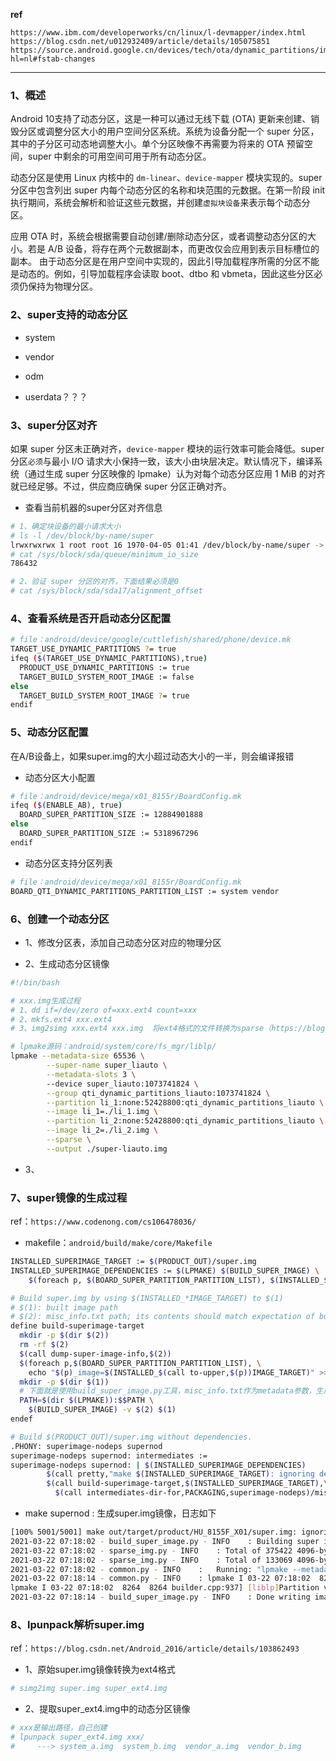 **ref**

```
https://www.ibm.com/developerworks/cn/linux/l-devmapper/index.html
https://blog.csdn.net/u012932409/article/details/105075851
https://source.android.google.cn/devices/tech/ota/dynamic_partitions/implement?hl=nl#fstab-changes
```

---

### 1、概述

Android 10支持了动态分区，这是一种可以通过无线下载 (OTA) 更新来创建、销毁分区或调整分区大小的用户空间分区系统。系统为设备分配一个 super 分区，其中的子分区可动态地调整大小。单个分区映像不再需要为将来的 OTA 预留空间，super 中剩余的可用空间可用于所有动态分区。

动态分区是使用 Linux 内核中的 `dm-linear`、`device-mapper` 模块实现的。super 分区中包含列出 super 内每个动态分区的名称和块范围的元数据。在第一阶段 init 执行期间，系统会解析和验证这些元数据，并创建`虚拟块设备`来表示每个动态分区。

应用 OTA 时，系统会根据需要自动创建/删除动态分区，或者调整动态分区的大小。若是 A/B 设备，将存在两个元数据副本，而更改仅会应用到表示目标槽位的副本。 由于动态分区是在用户空间中实现的，因此引导加载程序所需的分区不能是动态的。例如，引导加载程序会读取 boot、dtbo 和 vbmeta，因此这些分区必须仍保持为物理分区。

### 2、super支持的动态分区

- system

- vendor

- odm

- userdata？？？

### 3、super分区对齐

如果 super 分区未正确对齐，`device-mapper` 模块的运行效率可能会降低。super 分区`必须`与最小 I/O 请求大小保持一致，该大小由块层决定。默认情况下，编译系统（通过生成 super 分区映像的 lpmake）认为对每个动态分区应用 1 MiB 的对齐就已经足够。不过，供应商应确保 super 分区正确对齐。

- 查看当前机器的super分区对齐信息

```bash
# 1、确定块设备的最小请求大小
# ls -l /dev/block/by-name/super
lrwxrwxrwx 1 root root 16 1970-04-05 01:41 /dev/block/by-name/super -> /dev/block/sda17
# cat /sys/block/sda/queue/minimum_io_size
786432

# 2、验证 super 分区的对齐，下面结果必须是0
# cat /sys/block/sda/sda17/alignment_offset
```

### 4、查看系统是否开启动态分区配置

```bash
# file：android/device/google/cuttlefish/shared/phone/device.mk
TARGET_USE_DYNAMIC_PARTITIONS ?= true
ifeq ($(TARGET_USE_DYNAMIC_PARTITIONS),true)
  PRODUCT_USE_DYNAMIC_PARTITIONS := true
  TARGET_BUILD_SYSTEM_ROOT_IMAGE := false
else
  TARGET_BUILD_SYSTEM_ROOT_IMAGE ?= true
endif
```

### 5、动态分区配置

在A/B设备上，如果super.img的大小超过动态大小的一半，则会编译报错  

- 动态分区大小配置  

```bash
# file：android/device/mega/x01_8155r/BoardConfig.mk
ifeq ($(ENABLE_AB), true)
  BOARD_SUPER_PARTITION_SIZE := 12884901888
else
  BOARD_SUPER_PARTITION_SIZE := 5318967296
endif
```

- 动态分区支持分区列表  

```bash
# file：android/device/mega/x01_8155r/BoardConfig.mk
BOARD_QTI_DYNAMIC_PARTITIONS_PARTITION_LIST := system vendor
```

### 6、创建一个动态分区

- 1、修改分区表，添加自己动态分区对应的物理分区  

- 2、生成动态分区镜像

```bash
#!/bin/bash

# xxx.img生成过程
# 1、dd if=/dev/zero of=xxx.ext4 count=xxx
# 2、mkfs.ext4 xxx.ext4
# 3、img2simg xxx.ext4 xxx.img  将ext4格式的文件转换为sparse（https://blog.csdn.net/js_wawayu/article/details/52420255）

# lpmake源码：android/system/core/fs_mgr/liblp/
lpmake --metadata-size 65536 \
        --super-name super_liauto \
        --metadata-slots 3 \ 
        --device super_liauto:1073741824 \
        --group qti_dynamic_partitions_liauto:1073741824 \
        --partition li_1:none:52428800:qti_dynamic_partitions_liauto \
        --image li_1=./li_1.img \
        --partition li_2:none:52428800:qti_dynamic_partitions_liauto \
        --image li_2=./li_2.img \
        --sparse \
        --output ./super-liauto.img
```

- 3、

### 7、super镜像的生成过程

ref：`https://www.codenong.com/cs106478036/`

- makefile：`android/build/make/core/Makefile`

```bash
INSTALLED_SUPERIMAGE_TARGET := $(PRODUCT_OUT)/super.img
INSTALLED_SUPERIMAGE_DEPENDENCIES := $(LPMAKE) $(BUILD_SUPER_IMAGE) \
    $(foreach p, $(BOARD_SUPER_PARTITION_PARTITION_LIST), $(INSTALLED_$(call to-upper,$(p))IMAGE_TARGET))

# Build super.img by using $(INSTALLED_*IMAGE_TARGET) to $(1)
# $(1): built image path
# $(2): misc_info.txt path; its contents should match expectation of build_super_image.py
define build-superimage-target
  mkdir -p $(dir $(2))
  rm -rf $(2)
  $(call dump-super-image-info,$(2))
  $(foreach p,$(BOARD_SUPER_PARTITION_PARTITION_LIST), \
    echo "$(p)_image=$(INSTALLED_$(call to-upper,$(p))IMAGE_TARGET)" >> $(2);)
  mkdir -p $(dir $(1))
  # 下面就是使用build_super_image.py工具，misc_info.txt作为metadata参数，生成super.img（sparse）镜像
  PATH=$(dir $(LPMAKE)):$$PATH \
    $(BUILD_SUPER_IMAGE) -v $(2) $(1)
endef

# Build $(PRODUCT_OUT)/super.img without dependencies.
.PHONY: superimage-nodeps supernod
superimage-nodeps supernod: intermediates :=
superimage-nodeps supernod: | $(INSTALLED_SUPERIMAGE_DEPENDENCIES)
        $(call pretty,"make $(INSTALLED_SUPERIMAGE_TARGET): ignoring dependencies")
        $(call build-superimage-target,$(INSTALLED_SUPERIMAGE_TARGET),\
          $(call intermediates-dir-for,PACKAGING,superimage-nodeps)/misc_info.txt)
```

- make supernod : 生成super.img镜像，日志如下

```bash
[100% 5001/5001] make out/target/product/HU_8155F_X01/super.img: ignoring dependencies
2021-03-22 07:18:02 - build_super_image.py - INFO    : Building super image from info dict...
2021-03-22 07:18:02 - sparse_img.py - INFO    : Total of 375422 4096-byte output blocks in 19 input chunks.
2021-03-22 07:18:02 - sparse_img.py - INFO    : Total of 133069 4096-byte output blocks in 13 input chunks.
2021-03-22 07:18:02 - common.py - INFO    :   Running: "lpmake --metadata-size 65536 --super-name super --metadata-slots 3 --device super:12884901888 --group qti_dynamic_partitions_a:5314772992 --group qti_dynamic_partitions_b:5314772992 --partition system_a:readonly:1537728512:qti_dynamic_partitions_a --image system_a=out/target/product/HU_8155F_X01/system.img --partition system_b:readonly:0:qti_dynamic_partitions_b --partition vendor_a:readonly:545050624:qti_dynamic_partitions_a --image vendor_a=out/target/product/HU_8155F_X01/vendor.img --partition vendor_b:readonly:0:qti_dynamic_partitions_b --sparse --output out/target/product/HU_8155F_X01/super.img"
2021-03-22 07:18:14 - common.py - INFO    : lpmake I 03-22 07:18:02  8264  8264 builder.cpp:937] [liblp]Partition system_a will resize from 0 bytes to 1537728512 bytes
lpmake I 03-22 07:18:02  8264  8264 builder.cpp:937] [liblp]Partition vendor_a will resize from 0 bytes to 545050624 bytes
2021-03-22 07:18:14 - build_super_image.py - INFO    : Done writing image out/target/product/HU_8155F_X01/super.img
```

### 8、lpunpack解析super.img

ref：`https://blog.csdn.net/Android_2016/article/details/103862493`

- 1、原始super.img镜像转换为ext4格式

```bash
# simg2img super.img super_ext4.img
```

- 2、提取super_ext4.img中的动态分区镜像

```bash
# xxx是输出路径，自己创建
# lpunpack super_ext4.img xxx/
#     ---> system_a.img  system_b.img  vendor_a.img  vendor_b.img
```